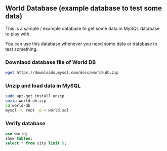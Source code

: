 ## World Database (example database to test some data)

This is a sample / example database to get some data in MySQL database to play with.

You can use this database whenever you need some data or database to test something.

### Downlaod database file of World DB
```sh
wget https://downloads.mysql.com/docs/world-db.zip
```


### Unzip and load data in MySQL
```sh
sudo apt-get install unzip
unzip world-db.zip
cd world-db
mysql -u root -p < world.sql
```

### Verify database 
```sql
use world;
show tables;
select * from city limit 5;
```